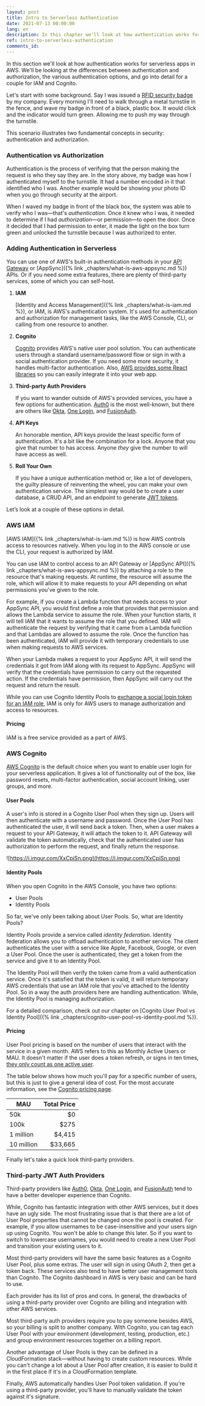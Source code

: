 ```yaml
---
layout: post
title: Intro to Serverless Authentication
date: 2021-07-13 00:00:00
lang: en
description: In this chapter we'll look at how authentication works for serverless apps in AWS. We'll be looking at the differences between authentication and authorization, the various authentication options, and go into detail for IAM and Cognito.
ref: intro-to-serverless-authentication
comments_id: 
---
```


In this section we'll look at how authentication works for serverless apps in AWS. We'll be looking at the differences between authentication and authorization, the various authentication options, and go into detail for a couple for IAM and Cognito.

Let's start with some background. Say I was issued a [RFID security badge](https://en.wikipedia.org/wiki/Radio-frequency_identification) by my company. Every morning I'll need to walk through a metal turnstile in the fence, and wave my badge in front of a black, plastic box. It would click and the indicator would turn green. Allowing me to push my way through the turnstile.

This scenario illustrates two fundamental concepts in security: authentication and authorization.

### Authentication vs Authorization

Authentication is the process of verifying that the person making the request is who they say they are. In the story above, my badge was how I authenticated myself to the turnstile. It had a number encoded in it that identified who I was. Another example would be showing your photo ID when you go through security at the airport.

When I waved my badge in front of the black box, the system was able to verify who I was—that's *authentication*. Once it knew who I was, it needed to determine if I had *authorization*—or permission—to open the door. Once it decided that I had permission to enter, it made the light on the box turn green and unlocked the turnstile because I was authorized to enter.

### Adding Authentication in Serverless

You can use one of AWS's built-in authentication methods in your [API Gateway](https://aws.amazon.com/api-gateway/) or [AppSync]({% link _chapters/what-is-aws-appsync.md %}) APIs. Or if you need some extra features, there are plenty of third-party services, some of which you can self-host.

1. **IAM**

   [Identity and Access Management]({% link _chapters/what-is-iam.md %}), or IAM, is AWS's authentication system. It's used for authentication and authorization for management tasks, like the AWS Console, CLI, or calling from one resource to another.

2. **Cognito**

   [Cognito](https://aws.amazon.com/cognito/) provides AWS's native user pool solution. You can authenticate users through a standard username/password flow or sign in with a social authentication provider. If you need some more security, it handles multi-factor authentication. Also, [AWS provides some React libraries](https://docs.amplify.aws/guides/authentication/custom-auth-flow/q/platform/js) so you can easily integrate it into your web app.

3. **Third-party Auth Providers**

   If you want to wander outside of AWS's provided services, you have a few options for authentication. [Auth0](https://auth0.com/) is the most well-known, but there are others like [Okta](https://www.okta.com/), [One Login](https://onelogin.com/), and [FusionAuth](https://fusionauth.io/).

4. **API Keys**

   An honorable mention, API keys provide the least specific form of authentication. It's a bit like the combination for a lock. Anyone that you give that number to has access. Anyone *they* give the number to will have access as well.

5. **Roll Your Own**

   If you have a unique authentication method or, like a lot of developers, the guilty pleasure of reinventing the wheel, you can make your own authentication service. The simplest way would be to create a user database, a CRUD API, and an endpoint to generate [JWT tokens](https://en.wikipedia.org/wiki/JSON_Web_Token).

Let’s look at a couple of these options in detail.

### AWS IAM

[AWS IAM]({% link _chapters/what-is-iam.md %}) is how AWS controls access to resources natively. When you log in to the AWS console or use the CLI, your request is authorized by IAM.

You can use IAM to control access to an API Gateway or [AppSync API]({% link _chapters/what-is-aws-appsync.md %}) by attaching a role to the resource that's making requests. At runtime, the resource will assume the role, which will allow it to make requests to your API depending on what permissions you've given to the role.

For example, if you create a Lambda function that needs access to your AppSync API, you would first define a role that provides that permission and allows the Lambda service to assume the role. When your function starts, it will tell IAM that it wants to assume the role that you defined. IAM will authenticate the request by verifying that it came from a Lambda function and that Lambdas are allowed to assume the role. Once the function has been authenticated, IAM will provide it with temporary credentials to use when making requests to AWS services.

When your Lambda makes a request to your AppSync API, it will send the credentials it got from IAM along with its request to AppSync. AppSync will verify that the credentials have permission to carry out the requested action. If the credentials have permission, then AppSync will carry out the request and return the result.

While you can use Cognito Identity Pools to [exchange a social login token for an IAM role](https://docs.aws.amazon.com/cognito/latest/developerguide/cognito-identity.html), IAM is only for AWS users to manage authorization and access to resources.

#### Pricing

IAM is a free service provided as a part of AWS.

### AWS Cognito

[AWS Cognito](https://aws.amazon.com/cognito/) is the default choice when you want to enable user login for your serverless application. It gives a lot of functionality out of the box, like password resets, multi-factor authentication, social account linking, user groups, and more.

#### User Pools

A user's info is stored in a Cognito User Pool when they sign up. Users will then authenticate with a username and password. Once the User Pool has authenticated the user, it will send back a token. Then, when a user makes a request to your API Gateway, it will attach the token to it. API Gateway will validate the token automatically, check that the authenticated user has authorization to perform the request, and finally return the response.

![https://i.imgur.com/XxCpiSn.png](https://i.imgur.com/XxCpiSn.png)

#### Identity Pools

When you open Cognito in the AWS Console, you have two options:

 * User Pools
 * Identity Pools

So far, we've only been talking about User Pools. So, what are Identity Pools?

Identity Pools provide a service called *identity federation*. Identity federation allows you to offload authentication to another service. The client authenticates the user with a service like Apple, Facebook, Google, or even a User Pool. Once the user is authenticated, they get a token from the service and give it to an Identity Pool.

The Identity Pool will then verify the token came from a valid authentication service. Once it's satisfied that the token is valid, it will return temporary AWS credentials that use an IAM role that you've attached to the Identity Pool. So in a way the auth providers here are handling authentication. While, the Identity Pool is managing authorization.

For a detailed comparison, check out our chapter on [Cognito User Pool vs Identity Pool]({% link _chapters/cognito-user-pool-vs-identity-pool.md %}).

#### Pricing

User Pool pricing is based on the number of users that interact with the service in a given month. AWS refers to this as Monthly Active Users or MAU. It doesn't matter if the user does a token refresh, or signs in ten times, [they only count as one active user](https://aws.amazon.com/cognito/pricing/).

The table below shows how much you'll pay for a specific number of users, but this is just to give a general idea of cost. For the most accurate information, see the [Cognito pricing page](https://aws.amazon.com/cognito/pricing/).

| MAU        | Total Price |
| ---------- | ----------: |
| 50k        |          $0 |
| 100k       |        $275 |
| 1 million  |      $4,415 |
| 10 million |     $33,665 |

Finally let's take a quick look third-party providers.

### Third-party JWT Auth Providers

Third-party providers like [Auth0](https://auth0.com/), [Okta](https://www.okta.com/), [One Login](https://onelogin.com/), and [FusionAuth](https://fusionauth.io/) tend to have a better developer experience than Cognito.

While, Cognito has fantastic integration with other AWS services, but it does have an ugly side. The most frustrating issue that is that there are a lot of User Pool properties that cannot be changed once the pool is created. For example, if you allow usernames to be case-insensitive and your users sign up using Cognito. You won't be able to change this later. So if you want to switch to lowercase usernames, you would need to create a new User Pool and transition your existing users to it.

Most third-party providers will have the same basic features as a Cognito User Pool, plus some extras. The user will sign in using OAuth 2, then get a token back. These services also tend to have better user management tools than Cognito. The Cognito dashboard in AWS is very basic and can be hard to use.

Each provider has its list of pros and cons. In general, the drawbacks of using a third-party provider over Cognito are billing and integration with other AWS services.

Most third-party auth providers require you to pay someone besides AWS, so your billing is split to another company. With Cognito, you can tag each User Pool with your environment (development, testing, production, etc.) and group environment resources together on a billing report.

Another advantage of User Pools is they can be defined in a CloudFormation stack—without having to create custom resources. While you can't change a lot about a User Pool after creation, it is easier to build it in the first place if it's in a CloudFormation template.

Finally, AWS automatically handles User Pool token validation. If you're using a third-party provider, you'll have to manually validate the token against it's signature.
